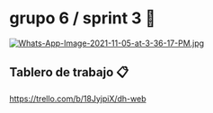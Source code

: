 # grupo 6 / sprint 3  🧸


[![Whats-App-Image-2021-11-05-at-3-36-17-PM.jpg](https://i.postimg.cc/mZ69ckrv/Whats-App-Image-2021-11-05-at-3-36-17-PM.jpg)](https://postimg.cc/5jLyTxLg)

## Tablero de trabajo 📋
https://trello.com/b/18JyjpiX/dh-web

